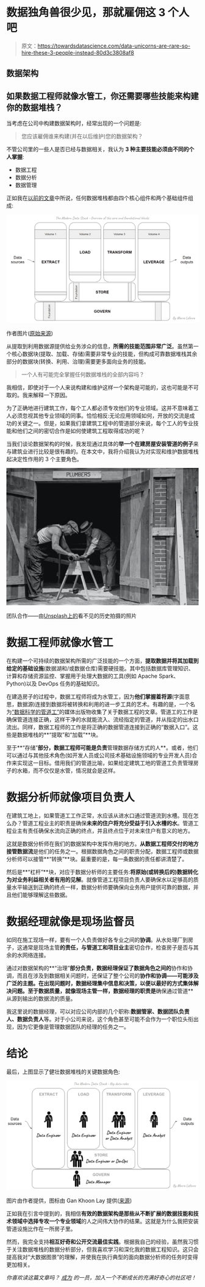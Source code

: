 # 数据独角兽很少见，那就雇佣这 3 个人吧

> 原文：<https://towardsdatascience.com/data-unicorns-are-rare-so-hire-these-3-people-instead-80d3c3808af8>

## 数据架构

## 如果数据工程师就像水管工，你还需要哪些技能来构建你的数据堆栈？

当考虑在公司中构建数据架构时，经常出现的一个问题是:

> 您应该雇佣谁来构建(并在以后维护)您的数据架构？

不管公司里的一些人是否已经与数据相关，我认为 **3 种主要技能必须由不同的个人掌握**:

*   数据工程
*   数据分析
*   数据管理

正如我在[以前的文章](/modern-or-not-what-is-a-data-stack-e6e09e74ae7f)中所说，任何数据堆栈都由四个核心组件和两个基础组件组成:

![](img/27a8937c4f91f93e885f422d3679cb31.png)

作者图片([原始来源](/modern-or-not-what-is-a-data-stack-e6e09e74ae7f))

从提取到利用数据源提供给业务涉众的信息，**所需的技能范围非常广泛**。虽然第一个核心数据块(提取、加载、存储)需要非常专业的技能，但构成可靠数据堆栈其余部分的数据块(转换、利用、治理)需要更多面向业务的技能。

> 一个人有可能完全掌握任何数据堆栈的全部内容吗？

我相信，即使对于一个人来说构建和维护这样一个架构是可能的，这也可能是不可取的。我来解释一下原因。

为了正确地进行建筑工作，每个工人都必须专攻他们的专业领域。这并不意味着工人必须忽视其他专业领域的同事。恰恰相反:无论应用领域如何，开放的交流是成功的关键之一。但是，如果我们拿建筑工程中的管道部分来说，每个工人的专业技能和他们之间的密切合作是如何使建筑工程取得成功的呢？

当我们谈论数据架构的时候，我发现通过具体的**举一个在建房屋安装管道的例子**来与建筑业进行比较是很有趣的。在本文中，我将介绍我认为对实现和维护数据堆栈起决定性作用的 3 个主要角色。

![](img/decaa315b93a45fab825eae4d1ecfd9b.png)

团队合作——由[Unsplash](https://unsplash.com/@unseenhistories?utm_source=unsplash&utm_medium=referral&utm_content=creditCopyText)[上的](https://unsplash.com/?utm_source=unsplash&utm_medium=referral&utm_content=creditCopyText)看不见的历史拍摄的照片

# 数据工程师就像水管工

在构建一个可持续的数据架构所需的广泛技能的一个方面，**提取数据并将其加载到给定的基础设施**(数据湖和/或数据仓库)需要硬技能。其中包括数据库管理知识、计算和存储资源监控、掌握用于处理大数据的工具(例如 Apache Spark、Python)以及 DevOps 任务的基础知识。

在建造房子的过程中，数据工程师将成为水管工，因为**他们掌握着将源**(字面意思，数据源)连接到数据将被转换和利用的进一步工具的艺术。有趣的是，一个名为[“数据科学的管道工”](https://medium.com/plumbersofdatascience)的媒体出版物收集了关于数据工程的文章。管道工的工作是确保管道连接正确，这样干净的水就能流入、流经指定的管道，并从指定的出水口流出。同样，数据工程师的工作是将正确的数据管道连接到正确的“数据入口”。这些是数据堆栈的**“提取”和“加载”**块。

至于**“存储”**部分，数据工程师可能是负责**管理数据存储方式的人**。或者，他们可以通过与其他技术角色(如开发人员或公司技术基础设施领域的专业开发人员)合作来实现这一目标。借用我们的管道比喻，如果给定建筑工地的管道工负责管理房子的水箱，而不仅仅是水管，情况就会是这样。

# 数据分析师就像项目负责人

在建筑工地上，如果管道工工作正常，水应该从进水口通过管道流到水槽。现在怎么办？管道工程业主的职责是确保**未来的住户将充分受益于引入水槽的水**。管道工程业主有责任确保水流向正确的终点，并且终点位于对未来住户有意义的地方。

这就是数据分析师在我们的数据架构中发挥作用的地方。**从数据工程师交付的地方接管数据流**是他们的任务之一。根据数据角色之间的职责分配，数据工程师或数据分析师可以接管**“转换”**块。最重要的是，每一条数据的责任都讲清楚了。

然后是**“杠杆”**块，对应于数据分析师的主要任务:**将原始(或转换后的)数据转化为对业务利益相关者有用的见解**。就像管道工程项目负责人要确保水以足够高的质量水平输送到正确的终点一样，数据分析师要确保向业务用户提供可靠的数据，并且他们能够理解这些数据。

# 数据经理就像是现场监督员

如同在施工现场一样，要有一个人负责做好各专业之间的**协调**。从水处理厂到房子，这通常是现场主管**的责任，与管道工和项目业主**密切合作，检查房子是否与其余的水网络连接。

通过对数据架构的**“治理”**部分负责，数据经理保证了数据角色之间的**协作和协调，而且在涉及到数据相关问题时，还保证了整个公司的**协作和协调——可能涉及广泛的主题。在出现问题时，数据经理集中信息和决策，以便以最好的方式集体解决问题。至于数据质量，就像现场主管一样，数据经理的职责是**确保通过管道**从源到输出的数据流的质量。

我这里说的数据经理，可以对应公司内部的几个职称:**数据管家、数据团队负责人、数据负责人**等。对于小公司来说，这个角色甚至可能不会作为一个职位头衔出现，因为它更像是管理数据团队的经理的任务之一。

# 结论

最后，上图显示了健壮数据堆栈的关键数据角色:

![](img/7c29e9b42089a50143a3dc11ff85c25d.png)

图片由作者提供，图标由 Gan Khoon Lay 提供([来源](https://thenounproject.com/browse/collection-icon/construction-real-estates-people-job-and-career-31637/?p=1))

正如我在引言中提到的，我相信**有效的数据架构是那些从不断扩展的数据技能和技术领域中选择专攻一个专业领域**的人之间伟大协作的结果。这就是为什么我把安装管道设施比作在一所房子里。

然而，我完全支持**相互好奇和公开交流最佳实践**。根据我自己的经验，虽然我习惯于关注数据堆栈的数据分析部分，但我喜欢学习和深化我的数据工程知识。这只会提高我对“大数据图景”的理解，并使我在执行典型的面向数据分析师的任务时变得更加相关。

*你喜欢读这篇文章吗？* [*成为*](https://marie-lefevre.medium.com/membership) *的一员，加入一个不断成长的充满好奇心的社区吧！*

[](https://marie-lefevre.medium.com/membership) 